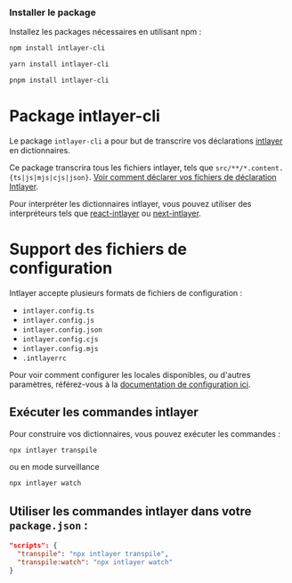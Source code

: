 ### Installer le package

Installez les packages nécessaires en utilisant npm :

```bash
npm install intlayer-cli
```

```bash
yarn install intlayer-cli
```

```bash
pnpm install intlayer-cli
```

# Package intlayer-cli

Le package `intlayer-cli` a pour but de transcrire vos déclarations [intlayer](https://github.com/aypineau/intlayer/blob/main/packages/intlayer/readme_fr.md) en dictionnaires.

Ce package transcrira tous les fichiers intlayer, tels que `src/**/*.content.{ts|js|mjs|cjs|json}`. [Voir comment déclarer vos fichiers de déclaration Intlayer](https://github.com/aypineau/intlayer/blob/main/packages/intlayer/readme_fr.md).

Pour interpréter les dictionnaires intlayer, vous pouvez utiliser des interpréteurs tels que [react-intlayer](https://github.com/aypineau/intlayer/blob/main/packages/react-intlayer/readme_fr.md) ou [next-intlayer](https://github.com/aypineau/intlayer/blob/main/packages/next-intlayer/readme_fr.md).

# Support des fichiers de configuration

Intlayer accepte plusieurs formats de fichiers de configuration :

- `intlayer.config.ts`
- `intlayer.config.js`
- `intlayer.config.json`
- `intlayer.config.cjs`
- `intlayer.config.mjs`
- `.intlayerrc`

Pour voir comment configurer les locales disponibles, ou d'autres paramètres, référez-vous à la [documentation de configuration ici](https://github.com/aypineau/intlayer/blob/main/docs/docs/configuration_fr.md).

## Exécuter les commandes intlayer

Pour construire vos dictionnaires, vous pouvez exécuter les commandes :

```bash
npx intlayer transpile
```

ou en mode surveillance

```bash
npx intlayer watch
```

## Utiliser les commandes intlayer dans votre `package.json` :

```json
"scripts": {
  "transpile": "npx intlayer transpile",
  "transpile:watch": "npx intlayer watch"
}
```
